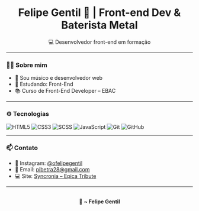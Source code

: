 <h1 align="center">Felipe Gentil 🤘 | Front-end Dev & Baterista Metal</h1>

<p align="center"> 
  💻 Desenvolvedor front-end em formação  
</p>

---

### 👨‍💻 Sobre mim

- 🎵 Sou músico e desenvolvedor web
- 🧠 Estudando: Front-End
- 📚 Curso de Front-End Developer – EBAC

---

### ⚙️ Tecnologias

![HTML5](https://img.shields.io/badge/-HTML5-E34F26?style=flat&logo=html5&logoColor=white)
![CSS3](https://img.shields.io/badge/-CSS3-1572B6?style=flat&logo=css3)
![SCSS](https://img.shields.io/badge/-SCSS-CC6699?style=flat&logo=sass&logoColor=white)
![JavaScript](https://img.shields.io/badge/-JavaScript-F7DF1E?style=flat&logo=javascript&logoColor=black)
![Git](https://img.shields.io/badge/-Git-F05032?style=flat&logo=git&logoColor=white)
![GitHub](https://img.shields.io/badge/-GitHub-181717?style=flat&logo=github)


---

### 📫 Contato

- 🎸 Instagram: [@ofelipegentil](https://www.instagram.com/ofelipegentil/)
- 📧 Email: pibetra28@gmail.com 
- 💻 Site: [Syncronia – Epica Tribute](https://felipegentil.github.io/sitesyncronia/)

---

<p align="center">
  <br>
  🎤 <strong>~ Felipe Gentil</strong>
</p>
